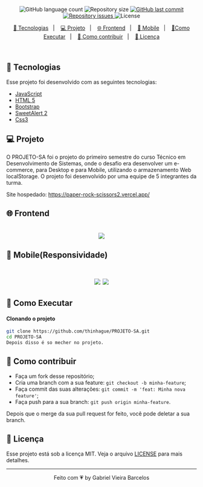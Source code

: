 
<p align="center">
  <img alt="GitHub language count" src="https://img.shields.io/github/languages/count/GabrielBarcelos1/paper-rock-scissors">

  <img alt="Repository size" src="https://img.shields.io/github/repo-size/GabrielBarcelos1/paper-rock-scissors">
  
  <a href="https://github.com/GabrielBarcelos1/paper-rock-scissors/commits/master">
    <img alt="GitHub last commit" src="https://img.shields.io/github/last-commit/GabrielBarcelos1/paper-rock-scissors">
  </a>

  <a href="https://github.com/GabrielBarcelos1/paper-rock-scissors/issues">
    <img alt="Repository issues" src="https://img.shields.io/github/issues/GabrielBarcelos1/paper-rock-scissors">
  </a>

  <img alt="License" src="https://img.shields.io/badge/license-MIT-brightgreen">
</p>

<p align="center">
  <a href="#-tecnologias">🚀 Tecnologias</a>&nbsp;&nbsp;&nbsp;|&nbsp;&nbsp;&nbsp;
  <a href="#-projeto">💻 Projeto</a>&nbsp;&nbsp;&nbsp;|&nbsp;&nbsp;&nbsp;
  <a href="#-frontend">🌐 Frontend</a>&nbsp;&nbsp;&nbsp;|&nbsp;&nbsp;&nbsp;
  <a href="#-mobile(Responsividade)">📱 Mobile</a>&nbsp;&nbsp;&nbsp;|&nbsp;&nbsp;&nbsp;
  <a href="#-como-executar">🔖Como Executar</a>&nbsp;&nbsp;&nbsp;|&nbsp;&nbsp;&nbsp;
  <a href="#-como-contribuir">🤔 Como contribuir</a>&nbsp;&nbsp;&nbsp;|&nbsp;&nbsp;&nbsp;
  <a href="#-licença">🧾 Licença</a>
</p>

<br>

## 🚀 Tecnologias

Esse projeto foi desenvolvido com as seguintes tecnologias:

- [JavaScript]()
- [HTML 5]()
- [Bootstrap]()
- [SweetAlert 2]()
- [Css3]()

## 💻 Projeto
O PROJETO-SA foi o projeto do primeiro semestre do curso Técnico em Desenvolvimento de Sistemas, onde o desafio era desenvolver
um e-commerce, para Desktop e para Mobile, utilizando o armazenamento Web localStorage. O projeto foi desenvolvido por 
uma equipe de 5 integrantes da turma. 


Site hospedado: https://paper-rock-scissors2.vercel.app/

## 🌐 Frontend
<h1 align="center">
    <img  src="https://media.giphy.com/media/4E6Bml9ALTNcnTmGBT/giphy.gif?cid=790b7611a67f64bf56335f694c135f7fdd988d90a386005e&rid=giphy.gif&ct=g" />
</h1>

## 📱 Mobile(Responsividade)
<h1 align="center">
    <img  src="https://media.giphy.com/media/taorFvXxyYVEAZlmH8/giphy.gif?cid=790b761198ac92435acc843e69026b4ddf3758f2d7232f25&rid=giphy.gif&ct=g" />
    <img  src="https://media.giphy.com/media/lhZl92SXid1xcIMMhC/giphy.gif?cid=790b76111b10a94eebdd9c1c679543c4e74c4f4b94575177&rid=giphy.gif&ct=g" />
</h1>

    
## 🔖 Como Executar

#### Clonando o projeto
```sh
git clone https://github.com/thinhague/PROJETO-SA.git
cd PROJETO-SA
Depois disso é so mecher no projeto.
```


## 🤔 Como contribuir

- Faça um fork desse repositório;
- Cria uma branch com a sua feature: `git checkout -b minha-feature`;
- Faça commit das suas alterações: `git commit -m 'feat: Minha nova feature'`;
- Faça push para a sua branch: `git push origin minha-feature`.

Depois que o merge da sua pull request for feito, você pode deletar a sua branch.


## 🧾 Licença

Esse projeto está sob a licença MIT. Veja o arquivo [LICENSE](LICENSE.md) para mais detalhes.

---

<p align="center">Feito com 💗 by Gabriel Vieira Barcelos</p>

